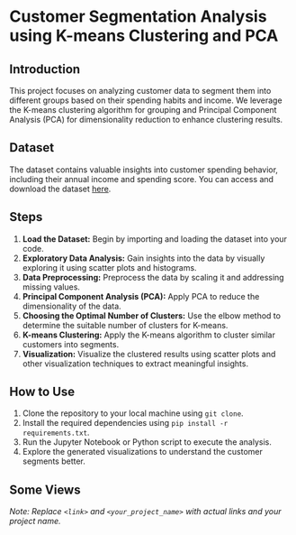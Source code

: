 # Customer Segmentation Analysis using K-means Clustering and PCA

## Introduction
This project focuses on analyzing customer data to segment them into different groups based on their spending habits and income. We leverage the K-means clustering algorithm for grouping and Principal Component Analysis (PCA) for dimensionality reduction to enhance clustering results.

## Dataset
The dataset contains valuable insights into customer spending behavior, including their annual income and spending score. You can access and download the dataset [here](https://www.kaggle.com/vjchoudhary7/customer-segmentation-tutorial-in-python).

## Steps
1. **Load the Dataset:** Begin by importing and loading the dataset into your code.
2. **Exploratory Data Analysis:** Gain insights into the data by visually exploring it using scatter plots and histograms.
3. **Data Preprocessing:** Preprocess the data by scaling it and addressing missing values.
4. **Principal Component Analysis (PCA):** Apply PCA to reduce the dimensionality of the data.
5. **Choosing the Optimal Number of Clusters:** Use the elbow method to determine the suitable number of clusters for K-means.
6. **K-means Clustering:** Apply the K-means algorithm to cluster similar customers into segments.
7. **Visualization:** Visualize the clustered results using scatter plots and other visualization techniques to extract meaningful insights.

## How to Use
1. Clone the repository to your local machine using `git clone`.
2. Install the required dependencies using `pip install -r requirements.txt`.
3. Run the Jupyter Notebook or Python script to execute the analysis.
4. Explore the generated visualizations to understand the customer segments better.

## Some Views 

*Note: Replace `<link>` and `<your_project_name>` with actual links and your project name.*
